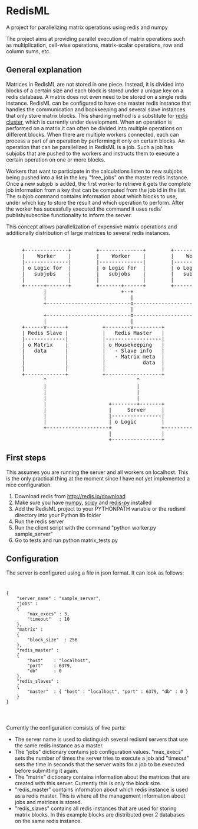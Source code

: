 RedisML
=======

A project for parallelizing matrix operations using redis and numpy

The project aims at providing parallel execution of matrix operations such as multiplication,
cell-wise operations, matrix-scalar operations, row and column sums, etc.

General explanation
-----------------------
Matrices in RedisML are not stored in one piece. Instead, it is divided into blocks of a certain size and each block is stored under a unique key on a redis database.
A matrix does not even need to be stored on a single redis instance. RedisML can be configured to have one master redis instance that handles the communication and bookkeeping and several slave instances that only store matrix blocks. This sharding method is a substitute for [redis cluster](http://redis.io/topics/cluster-spec), which is currently under development. 
When an operation is performed on a matrix it can often be divided into multiple operations on different blocks. When there are multiple workers connected, each can process a part of an operation by performing it only on certain blocks.
An operation that can be parallelized in RedisML is a job. Such a job has subjobs that are pushed to the workers and instructs them to execute a certain operation on one or more blocks.

Workers that want to participate in the calculations listen to new subjobs being pushed into a list in the key "free_jobs" on the master redis instance.
Once a new subjob is added, the first worker to retrieve it gets the complete job information from a key that can be computed from the job id in the list.
The subjob command contains information about which blocks to use, under which key to store the result and which operation to perform.
After the worker has sucessfully executed the command it uses redis' publish/subscribe functionality to inform the server.

This concept allows parallelization of expensive matrix operations and additionally distribution of large matrices to several redis instances.

<pre>

     +--------------+        +--------------+        +--------------+        +--------------+
     |    Worker    |        |    Worker    |        |    Worker    |        |    Worker    |
     |--------------|        |--------------|        |--------------|        |--------------|
     | o Logic for  |        | o Logic for  |        | o Logic for  |        | o Logic for  |
     |   subjobs    |        |   subjobs    |        |   subjobs    |        |   subjobs    |
     |              |        |              |        |              |        |              |
     +------+-------+        +-------+------+        +-------+------+        +-------+------+
            |                        +--+                    |                       |
            |                           |                    |                       |
            +---------------------------o--------------------+-----------------------+
                                        |
            +---------------------------o-----------------------------+
            |                           |                             |
     +------v------+           +--------v---------+            +------v------+
     | Redis Slave |           |   Redis Master   |            | Redis Slave |
     |-------------|           |------------------|            |-------------|
     | o Matrix    |           | o Housekeeping   |            | o Matrix    |
     |   data      |           |   - Slave info   |            |   data      |
     |             |           |   - Matrix meta  |            |             |
     |             |           |            data  |            |             |
     |             |           |                  |            |             |
     +-------------+           +------------------+            +-------------+
            ^                             ^                            ^
            |                             |                            |
            |                             |                            |
            |                             |                            |
            |                    +--------+-------+                    |
            |                    |     Server     |                    |
            |                    |----------------|                    |
            |                    | o Logic        |                    |
            +--------------------+                +--------------------+
                                 |                |
                                 +----------------+
</pre>

First steps
-----------------------
This assumes you are running the server and all workers on localhost. This is the only practical thing at the moment since I have not yet implemented a nice configuration.


1. Download redis from http://redis.io/download
2. Make sure you have [numpy](http://www.numpy.org), [scipy](http://www.scipy.org) and [redis-py](https://github.com/andymccurdy/redis-py) installed 
3. Add the RedisML project to your PYTHONPATH variable or the redisml directory into your Python lib folder
4. Run the redis server
5. Run the client script with the command "python worker.py sample_server"
6. Go to tests and run python matrix_tests.py

Configuration
-----------------------
The server is configured using a file in json format. It can look as follows:
<code>
<pre>
{
    "server_name" : "sample_server",
    "jobs" :
    {
        "max_execs" : 3,
        "timeout"   : 10
    },
    "matrix" :
    {
        "block_size"  : 256
    },
    "redis_master" :
    {
        "host"    : "localhost",
        "port"    : 6379,
        "db"      : 0
    },
    "redis_slaves" :
    {
        "master"  : { "host" : "localhost", "port" : 6379, "db" : 0 }
    }
}</pre>
</code>

Currently the configuration consists of five parts:
* The server name is used to distinguish several redisml servers that use the same redis instance as a master.
* The "jobs" dictionary contains job configuration values. "max_execs" sets the number of times the server tries to execute a job and "timeout" sets the time in seconds that the server waits for a job to be executed before submitting it again.
* The "matrix" dictionary contains information about the matrices that are created with this server. Currently this is only the block size.
* "redis_master" contains information about which redis instance is used as a redis master. This is where all the management information about jobs and matrices is stored.
* "redis_slaves" contains all redis instances that are used for storing matrix blocks. In this example blocks are distributed over 2 databases on the same redis instance.

